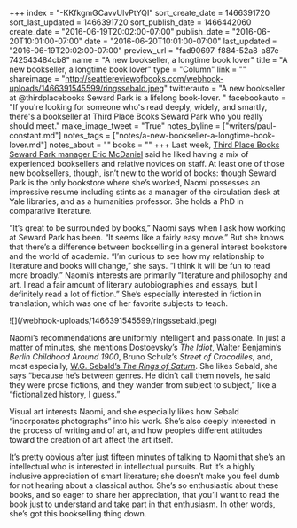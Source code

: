 +++
index = "-KKfkgmGCavvUlvPtYQI"
sort_create_date = 1466391720
sort_last_updated = 1466391720
sort_publish_date = 1466442060
create_date = "2016-06-19T20:02:00-07:00"
publish_date = "2016-06-20T10:01:00-07:00"
date = "2016-06-20T10:01:00-07:00"
last_updated = "2016-06-19T20:02:00-07:00"
preview_url = "fad90697-f884-52a8-a87e-742543484cb8"
name = "A new bookseller, a longtime book lover"
title = "A new bookseller, a longtime book lover"
type = "Column"
link = ""
shareimage = "http://seattlereviewofbooks.com/webhook-uploads/1466391545599/ringssebald.jpeg"
twitterauto = "A new bookseller at @thirdplacebooks Seward Park is a lifelong book-lover. "
facebookauto = "If you're looking for someone who's read deeply, widely, and smartly, there's a bookseller at Third Place Books Seward Park who you really should meet."
make_image_tweet = "True"
notes_byline = ["writers/paul-constant.md"]
notes_tags = ["notes/a-new-bookseller-a-longtime-book-lover.md"]
notes_about = ""
books = ""
+++
Last week, [Third Place Books Seward Park manager Eric McDaniel](http://seattlereviewofbooks.com/notes/2016/06/13/to-open-a-bookstore-you-have-to-leave-room-to-grow/) said he liked having a mix of experienced booksellers and relative novices on staff. At least one of those new booksellers, though, isn’t new to the world of books: though Seward Park is the only bookstore where she’s worked, Naomi possesses an impressive resume including stints as a manager of the circulation desk at Yale libraries, and as a humanities professor. She holds a PhD in comparative literature. 

“It’s great to be surrounded by books,” Naomi says when I ask how working at Seward Park has been. “It seems like a fairly easy move.” But she knows that there’s a difference between bookselling in a general interest bookstore and the world of academia. “I’m curious to see how my relationship to literature and books will change,” she says. “I think it will be fun to read more broadly.” Naomi’s interests are primarily “literature and philosophy and art. I read a fair amount of literary autobiographies and essays, but I definitely read a lot of fiction.” She’s especially interested in fiction in translation, which was one of her favorite subjects to teach. 

<p class="image-left">![](/webhook-uploads/1466391545599/ringssebald.jpeg)</p>

Naomi’s recommendations are uniformly intelligent and passionate. In just a matter of minutes, she mentions Dostoevsky’s *The Idiot*, Walter Benjamin’s *Berlin Childhood Around 1900*, Bruno Schulz’s *Street of Crocodiles*, and, most especially, [W.G. Sebald’s *The Rings of Saturn*]( http://www.thirdplacebooks.com/book/9780811214131). She likes Sebald, she says “because he’s between genres. He didn’t call them novels, he said they were prose fictions, and they wander from subject to subject,” like a “fictionalized history, I guess.” 

Visual art interests Naomi, and she especially likes how Sebald “incorporates photographs” into his work. She’s also deeply interested in the process of writing and of art, and how people’s different attitudes toward the creation of art affect the art itself.

It’s pretty obvious after just fifteen minutes of talking to Naomi that she’s an intellectual who is interested in intellectual pursuits. But it’s a highly inclusive appreciation of smart literature; she doesn’t make you feel dumb for not hearing about a classical author. She’s so enthusiastic about these books, and so eager to share her appreciation, that you’ll want to read the book just to understand and take part in that enthusiasm. In other words, she’s got this bookselling thing down.



 
